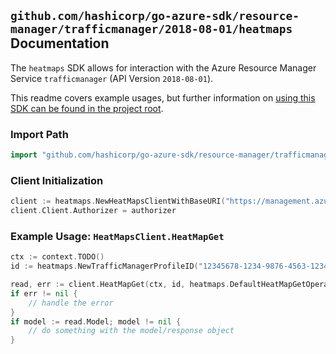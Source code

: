 
## `github.com/hashicorp/go-azure-sdk/resource-manager/trafficmanager/2018-08-01/heatmaps` Documentation

The `heatmaps` SDK allows for interaction with the Azure Resource Manager Service `trafficmanager` (API Version `2018-08-01`).

This readme covers example usages, but further information on [using this SDK can be found in the project root](https://github.com/hashicorp/go-azure-sdk/tree/main/docs).

### Import Path

```go
import "github.com/hashicorp/go-azure-sdk/resource-manager/trafficmanager/2018-08-01/heatmaps"
```


### Client Initialization

```go
client := heatmaps.NewHeatMapsClientWithBaseURI("https://management.azure.com")
client.Client.Authorizer = authorizer
```


### Example Usage: `HeatMapsClient.HeatMapGet`

```go
ctx := context.TODO()
id := heatmaps.NewTrafficManagerProfileID("12345678-1234-9876-4563-123456789012", "example-resource-group", "profileValue")

read, err := client.HeatMapGet(ctx, id, heatmaps.DefaultHeatMapGetOperationOptions())
if err != nil {
	// handle the error
}
if model := read.Model; model != nil {
	// do something with the model/response object
}
```
